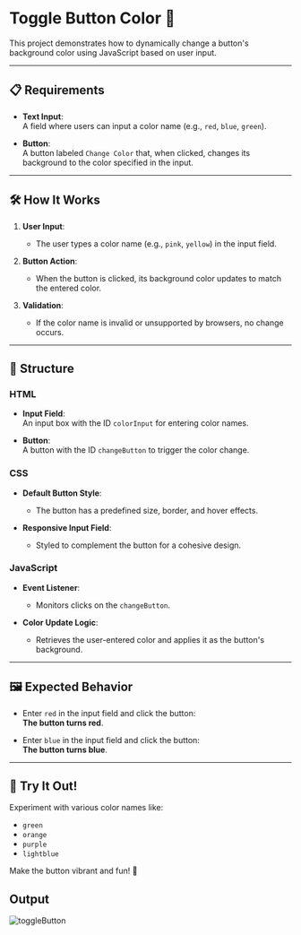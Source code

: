 # Toggle Button Color 🎨  

This project demonstrates how to dynamically change a button's background color using JavaScript based on user input.  

---

## 📋 Requirements  

- **Text Input**:  
  A field where users can input a color name (e.g., `red`, `blue`, `green`).  

- **Button**:  
  A button labeled `Change Color` that, when clicked, changes its background to the color specified in the input.  

---

## 🛠️ How It Works  

1. **User Input**:  
   - The user types a color name (e.g., `pink`, `yellow`) in the input field.  

2. **Button Action**:  
   - When the button is clicked, its background color updates to match the entered color.  

3. **Validation**:  
   - If the color name is invalid or unsupported by browsers, no change occurs.  

---

## 📂 Structure  

### HTML  
- **Input Field**:  
  An input box with the ID `colorInput` for entering color names.  

- **Button**:  
  A button with the ID `changeButton` to trigger the color change.  

### CSS  
- **Default Button Style**:  
  - The button has a predefined size, border, and hover effects.  

- **Responsive Input Field**:  
  - Styled to complement the button for a cohesive design.  

### JavaScript  
- **Event Listener**:  
  - Monitors clicks on the `changeButton`.  

- **Color Update Logic**:  
  - Retrieves the user-entered color and applies it as the button's background.  

---

## 🖼️ Expected Behavior  

- Enter `red` in the input field and click the button:  
  **The button turns red**.  

- Enter `blue` in the input field and click the button:  
  **The button turns blue**.  

---

## 🌟 Try It Out!  

Experiment with various color names like:  
- `green`  
- `orange`  
- `purple`  
- `lightblue`  

Make the button vibrant and fun! 🎉  
## Output
![toggleButton](https://github.com/user-attachments/assets/53783d71-38cf-469f-adaa-03644778f848)

